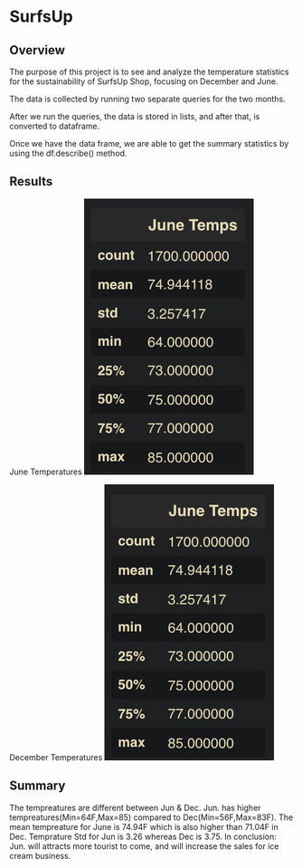 # SurfsUp

## Overview

The purpose of this project is to see and analyze the temperature statistics for the sustainability of SurfsUp Shop, focusing on December and June.

The data is collected by running two separate queries for the two months. 

After we run the queries, the data is stored in lists, and after that, is converted to dataframe. 

Once we have the data frame, we are able to get the summary statistics by using the df.describe() method.

## Results

June Temperatures
![](https://github.com/albertomontilla17/surfs_up/blob/main/Resources/June%20Temperature.png)

December Temperatures
![](https://github.com/albertomontilla17/surfs_up/blob/main/Resources/June%20Temperature.png)

## Summary

The tempreatures are different between Jun & Dec. Jun. has higher tempreatures(Min=64F,Max=85) compared to Dec(Min=56F,Max=83F). The mean tempreature for June is 74.94F which is also higher than 71.04F in Dec. Temprature Std for Jun is 3.26 whereas Dec is 3.75. In conclusion: Jun. will attracts more tourist to come, and will increase the sales for ice cream business.
